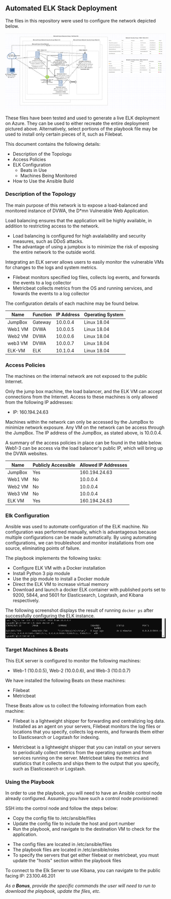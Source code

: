 ## Automated ELK Stack Deployment

The files in this repository were used to configure the network depicted below.

![alt text](https://github.com/calpoly1/cybersecurity/blob/main/Images/azure.PNG)

These files have been tested and used to generate a live ELK deployment on Azure. They can be used to either recreate the entire deployment pictured above. Alternatively, select portions of the playbook file may be used to install only certain pieces of it, such as Filebeat.

This document contains the following details:
- Description of the Topologu
- Access Policies
- ELK Configuration
  - Beats in Use
  - Machines Being Monitored
- How to Use the Ansible Build


### Description of the Topology

The main purpose of this network is to expose a load-balanced and monitored instance of DVWA, the D*mn Vulnerable Web Application.

Load balancing ensures that the application will be highly available, in addition to restricting access to the network.

* Load balancing is configured for high avalailability and security measures, such as DDoS attacks. 
* The advantage of using a jumpbox is to minimize the risk of exposing the entire network to the outside world.

Integrating an ELK server allows users to easily monitor the vulnerable VMs for changes to the logs and system metrics.

* Filebeat monitors specified log files, collects log events, and forwards the events to a log collector
* Metricbeat collects metrics from the OS and running services, and fowards the events to a log collector

The configuration details of each machine may be found below.

| Name     | Function | IP Address | Operating System |
|----------|----------|------------|------------------|
| JumpBox  | Gateway  | 10.0.0.4   | Linux 18.04      |
| Web1 VM  |  DVWA    | 10.0.0.5   | Linux 18.04      |
| Web2 VM  |  DVWA    | 10.0.0.6   | Linux 18.04      |
| web3 VM  |  DVWA    | 10.0.0.7   | Linux 18.04      |
| ELK-VM   |  ELK     | 10.1.0.4   | Linux 18.04      |

### Access Policies

The machines on the internal network are not exposed to the public Internet. 

Only the jump box machine, the load balancer, and the ELK VM can accept connections from the Internet. Access to these machines is only allowed from the following IP addresses:
* IP: 160.194.24.63

Machines within the network can only be accessed by the JumpBox to minimize network exposure.  Any VM on the network can be access through the JumpBox. The IP address of the JumpBox, as stated above, is 10.0.0.4.

A summary of the access policies in place can be found in the table below. Web1-3 can be access via the load balancer's public IP, which will bring up the DVWA websites.

| Name     | Publicly Accessible | Allowed IP Addresses |
|----------|---------------------|----------------------|
| JumpBox  | Yes                 | 160.194.24.63        |
| Web1 VM  | No                  | 10.0.0.4             |
| Web2 VM  | No                  | 10.0.0.4             |
| Web3 VM  | No                  | 10.0.0.4             |
| ELK VM   | Yes                 | 160.194.24.63        |

### Elk Configuration

Ansible was used to automate configuration of the ELK machine. No configuration was performed manually, which is advantageous because multiple configurations can be made automatically.  By using automating configurations, we can troubleshoot and monitor installations from one source, eliminating points of failure.

The playbook implements the following tasks:

* Configure ELK VM with a Docker installation
* Install Python 3 pip module
* Use the pip module to install a Docker module
* Direct the ELK VM to increase virtual memory
* Download and launch a docker ELK container with published ports set to 9200, 5844, and 5601 for Elasticsearch, Logstash, and Kibana respectively.

The following screenshot displays the result of running `docker ps` after successfully configuring the ELK instance.
![alt text](https://github.com/calpoly1/cybersecurity/blob/main/Images/docker_status.PNG)


### Target Machines & Beats
This ELK server is configured to monitor the following machines:
* Web-1 (10.0.0.5), Web-2 (10.0.0.6), and Web-3 (10.0.0.7)

We have installed the following Beats on these machines:
* Filebeat
* Metricbeat

These Beats allow us to collect the following information from each machine:
* Filebeat is a lightweight shipper for forwarding and centralizing log data. Installed as an agent on your servers, Filebeat monitors the log files or locations that you specify, collects log events, and forwards them either to Elasticsearch or Logstash for indexing.

* Metricbeat is a lightweight shipper that you can install on your servers to periodically collect metrics from the operating system and from services running on the server. Metricbeat takes the metrics and statistics that it collects and ships them to the output that you specify, such as Elasticsearch or Logstash.

### Using the Playbook
In order to use the playbook, you will need to have an Ansible control node already configured. Assuming you have such a control node provisioned: 

SSH into the control node and follow the steps below:
- Copy the config file to /etc/ansible/files
- Update the config file to include the host and port number
- Run the playbook, and navigate to the destination VM to check for the application.

* The config files are located in /etc/ansible/files
* The playbook files are located in /etc/ansible/roles
* To specify the servers that get either filebeat or metricbeat, you must update the "hosts" section within the playbook files

To connect to the Elk Server to use Kibana, you can navigate to the public facing IP: 23.100.46.201

_As a **Bonus**, provide the specific commands the user will need to run to download the playbook, update the files, etc._
